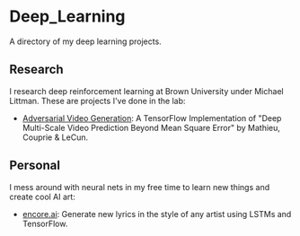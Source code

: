 # Deep_Learning
A directory of my deep learning projects.

## Research
I research deep reinforcement learning at Brown University under Michael Littman. These are projects I've done in the lab:

- [Adversarial Video Generation](https://github.com/dyelax/Adversarial_Video_Generation): A TensorFlow Implementation of "Deep Multi-Scale Video Prediction Beyond Mean Square Error" by Mathieu, Couprie & LeCun.

## Personal
I mess around with neural nets in my free time to learn new things and create cool AI art:

- [encore.ai](https://github.com/dyelax/encore.ai): Generate new lyrics in the style of any artist using LSTMs and TensorFlow.
